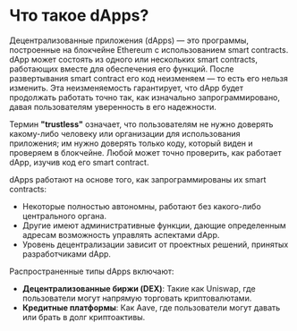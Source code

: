 # Что такое dApps?

Децентрализованные приложения (dApps) — это программы, построенные на блокчейне Ethereum с использованием smart contracts. dApp может состоять из одного или нескольких smart contracts, работающих вместе для обеспечения его функций. После развертывания smart contract его код неизменяем — то есть его нельзя изменить. Эта неизменяемость гарантирует, что dApp будет продолжать работать точно так, как изначально запрограммировано, давая пользователям уверенность в его надежности.

Термин **"trustless"** означает, что пользователям не нужно доверять какому-либо человеку или организации для использования приложения; им нужно доверять только коду, который виден и проверяем в блокчейне. Любой может точно проверить, как работает dApp, изучив код его smart contract.

dApps работают на основе того, как запрограммированы их smart contracts:

- Некоторые полностью автономны, работают без какого-либо центрального органа.
- Другие имеют административные функции, дающие определенным адресам возможность управлять аспектами dApp.
- Уровень децентрализации зависит от проектных решений, принятых разработчиками dApp.

Распространенные типы dApps включают:

- **Децентрализованные биржи (DEX)**: Такие как Uniswap, где пользователи могут напрямую торговать криптовалютами.
- **Кредитные платформы**: Как Aave, где пользователи могут давать или брать в долг криптоактивы.
